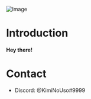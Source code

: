 ![Image](https://i.imgur.com/5SR1VSs.png)
# Introduction
#### Hey there!
     
# Contact
  - Discord: @KimiNoUso#9999
